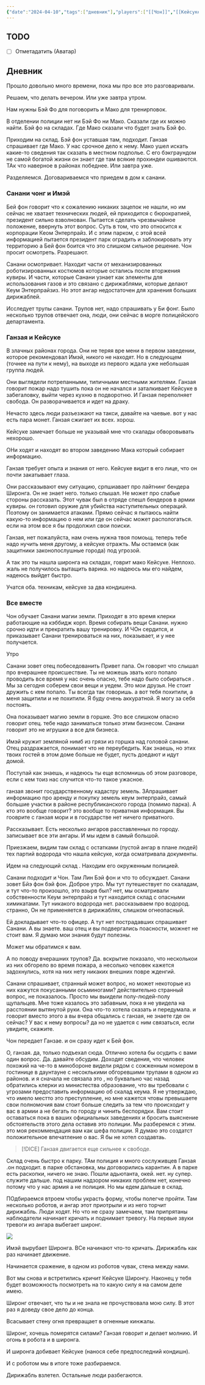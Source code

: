 ```yaml
---
{"date":"2024-04-10","tags":["дневник"],"players":["[[Чон]]","[[Кейсуке]]","[[Санани]]","[[Имэй]]","[[Ганзая]]"],"campaign":"Oneshots/Avatar","world-date":null,"world-time-start":null,"previous-session":"[[4 апреля 2024]]","next-session":"[[18 апреля 2024]]","dg-publish":true,"permalink":"/10-aprelya-2024/","dgPassFrontmatter":true}
---
```



## TODO
- [ ] Отметадатить (Аватар)

## Дневник
Прошло довольно много времени, пока мы про все это разговаривали. 

Решаем, что делать вечером. Или уже завтра утром. 

Нам нужны Бэй Фо для поговорить и Мако для тренирповок. 

В отделении полиции нет ни Бэй Фо ни Мако. Сказали где их можно найти. Бэй фо на складах. Где Мако сказали что будет знать Бэй фо. 

Приходим на склад. Бэй фон уставшая там, подходит. Ганзая спрашивает где Мако. У нас срочное дело к нему. Мако ушел искать какие-то сведения так сказать в местном подполье. С его бэкграундом не самой богатой жизни он знает где там всякие прохиндеи ошиваются. ТАк что наверное в районах победнее. Или завтра уже. 

Разделяемся. Договариваемся что приедем в дом к санани. 

### Санани чонг и Имэй
Бей фон говорит что к сожалению никаких зацепок не нашли, но им сейчас не хватает технических людей, ей приходится с бюрократией, президент сильно взволнован. Пытается сделать чрезвычайное положение, ввернуть этот вопрос. Суть в том, что это относится к корпорации Кеом Энтерпрайз. И с этим парком, с этой всей информацией пытается президент парк оградить и заблокировать эту территорию а Бей фон боится что это слишком сильное решение. Чон просит осмотреть. Разрешают. 

Санани осмотривает. Находит части от механизированных роботизированных костюмов которые остались после вторжения кувиры. И части, которые Санани узнает как элементы для использования газов и это связано с дирижаблями, которые делают Кеум Энтерпрайзиз. Но этот ангар недостаточен для хранения больших дирижаблей. 

Исследует трупы санани. Трупов нет, надо спрашивать у Би фонг. Было несколько трупов отвечает она, люди, они сейчас в морге полицейского департамента. 

### Ганзая и Кейсуке
В злачных районах города. Они не теряя вре мени в первом заведении, которое рекомендовал Имэй, никого не находят. Но в следующем (точнее на пути к нему), на выходе из первого ждала уже небольшая группа людей. 

Они выглядели потрепанными, типичными местными жителями. Ганзая говорит пожар надо тушить пока он не начался и заталкивает Кейсуке в забегаловку, выйти через кухню в подворотню. И Ганзая переполняет свобода. Он разворачивается и идет на драку. 

Нечасто здесь люди разъезжают на такси, давайте на чаевые. вот у нас есть пара монет. Ганзая сжигает их всех. хорош. 

Кейсуке замечает больше не указывай мне что скалады обворовывать нехорошо. 

ОНи ходят и находят во втором заведению Мака который собирает информацию.

Ганзая требует опыта и знания от него. Кейсуке видит в его лице, что он почти закатывает глаза. 

Они рассказывают ему ситуацию, српшиавает про лайтнинг бендера Широнга. Он не знает него. только слышал. Не может про слабые стороны рассказать. Этот чувак был в отряде спешл бендеров в армии кувиры. он готовил оружие для убийства наступительных операций. Поэтому он занимается атаками. Прямо сейчас я пытаюсь найти какую-то информацию о нем или где он сейчас может распологаться. если на этом все я бы продолжил свои поиски. 

Ганзая, нет пожалуйста, нам очень нужна твоя помоьщ. теперь тебе надо нучить меня другому, а кейсуке отражть. Мы остаемся (как защитники законопослушные города) под угрозой.

А так это ты нашла широнга на складах, говрит мако Кейсуке. Неплохо. жаль не получилось вытащить варика. но надеюсь мы его найдем, надеюсь выйдет быстро. 

Учатся оба. техникам, кейсуке за два кондишена. 


### Все вместе
Чон обучает Санани магии земли. Приходят в это время клерки работающие на кэббидж корп. Время собирать вещи Санани. нужно срочно идти и прекратить вашу тренировку. И ЧОн сердится, и приказывает Санани тренироваться на них, показывает, и у нее получается. 

Утро

Санани зовет отец побеседованить
Привет папа. Он говорит что слышал про вчерашнее происшествие. Ты не можешь звать кого попало проводить все время у нас очень опасно, тебе надо было собираться . Мы за сегодня соберем свои вещи и уедем. Это мои друзья. Не стоит дружить с кем попало. Ты всегда так говоришь. а вот тебя похитили, а меня защитили и не похитили. Я буду очень аккуратной. Я могу за себя постоять. 

Она показывает магию земли в горшке. Это все слишком опасно говорит отец. тебе надо заниматься только этим бизнесом. Санани говорит это не игрушки а все для бизнеса. 

Имэй кружит земляной нимб из грязи из горшка над головой санани. Отец раздражается, понимает что не переубедить. Как знаешь, но этих твоих гостей в этом доме больше не будет, пусть доедают и идут домой. 

Поступай как знаешь, и надеюсь ты еще вспомнишь об этом разговоре, если с кем тоиз нас случится что-то такое ужасное. 

ганзая звонит государственному кадастру земель. ЗАпрашивает информацию про аренду и покупку земель кеум энтерпрайз, самый большие участки в районе республиканского города (помимо парка). А кто это вообще говорит? это вообще то приватная информация. Вы гооврите с ганзая мори и в государстве нет ничего приватного. 

Рассказывает. Есть несколько ангаров расставленных по городу. записывает все эти ангары. И мы идем в самый большой.  

Приезжаем, видим там склад с остатками (пустой ангар в плане людей) тех партий водорода  что нашла кейсуке, когда осматривала документы. 

Идем на следующий склад . Находим его окруженным полицией. 

Санани подходит и Чон. Там Лин Бэй фон и что то обсуждает. Санани зовет Бйэ фон бэй фон. Доброе утро. Мы тут путешествует по скаладам, и тут что-то произошло, это взырв был? нет, мы осматривали собственности Кеум энтерпрайз и тут находится склад с опасными химикатами. Тут никакого водорода нет. рассказываем про водород. странно, Он не применяется в дирижаблях, слишком огнеопасный. 

Ей докладывает что-то офицер. А тут нет пострадавших спрашивает Санани. А вы знаете. ваш отец и вы подвергались поасности, можнет не стоит вам. Я думаю мои знания будут полезны. 

Может мы обратимся к вам. 

А по поводу вчерашних трупов? Да. вскрытие показало, что несколькои из них обгорело во время пожара, а  несолько человек кажется задохнулись, хотя на них нету никаких внешних повре жденгий. 

Санани спрашивает, странный может вопрос, но может некоторые из них кажутся покусанными осьминогами? действительно странный вопрос, не показалось. Просто мы выидели полу-людей-полу щупальцев. Мне тоже казалось это забавным, пока я не увидела на расстоянии вытянутой руки. Она что-то хотела сказать и передумала. и говорит вместо этого а вы вчера общались с ганзая, не знаете где он сейчас? У вас к нему вопросы? да но не удается с ним связаться, если увидите, скажите. 

Чон передает Ганзае. и он сразу идет к Бей фон.

О, ганзая. да, только подъехал сюда. Отлично хотела бы осудить с вами один вопрос. Да. давайте обсудим. Доходят сведения, что человек похожий на че-то в минобороне видели рядом с сожженным номером в гостинице в даунтауне с несоклькими обгоревшими трупами в одном из районов. и я сначала не связала это , но буквально час назад обратились клерки из министества образование, что вы требовали с угрозами предоставить информацию об скалад кеума. Я не утверждаю, что имело местто это преступление, но мне кажется чтовы превышаете свои полномочия вам стоит больше следить за тем что происходит у вас в армии а не бегать по городу и чинить беспорядки. Вам стоит оставаться пока в ваших официальных заведениях и бросить выяснение обстоятельств этого дела оставив это полиции. Мы разберемся с этим. это моя рекоммендация вам как шефа полиции. Я думаю это создатст положительное впечатление о вас. Я бы не хотел создавтаь.

>[!DICE] Ганзая двигается еще сильнее к свободе.

Склад очень быстро к парку. ТАм полиция и много сослуживцев Ганзая .он подходит. в парке обстановка, мы договорились карантин. А в парке есть раскопки, ничего не знаю. Пошли адьютанта, окей.  нет. ну супер. служите дальше. под нашим надзором никаких проблем нет, конечно потому что у нас армия а не полиция. Но мы едем дальше в склад. 

ПОдбираемся втроем чтобы украсть форму, чтобы полегче пройти. Там несколько роботов, и ангар этот приотрыли и из него торчит дирижабль. Люди ходят. Но что не сразу замечаем, там припрятаны наблюдатели начинает кричать и поднимает тревогу. На первые звуки тревоги из ангара выбегает широнг. 

![](https://foundry.owlbeardm.com/avatar/scenes/npc/_766cc382-e844-422b-a898-7a8a1c4aee70.jpeg)

Имэй вырубает Широнга. ВСе начинают что-то кричать. Дирижабль как раз начинает движение.

Начинается сражение, в одном из роботов чувак, стена между нами. 

Вот мы снова и встретились кричит Кейсуке Широнгу. Наконец у тебя будет возможность посмотреть на то какую силу я на самом деле имею. 

Широнг отвечает, что ты и не знала не прочуствовала мою силу. В этот раз я доведу свое дело до конца. 

Всасывает стену огня превращает в огненные кинжалы. 

Широнг, хочешь померятся силами? Ганзая говорит и делает молнию. И огонь в робота и в широнга.

И широнга добивает Кейсуке (нанося себе предпоследний кондишн). 

И с роботом мы в итоге тоже разбираемся. 

Дирижабль взлетел. Остальные люди разбегаются. 